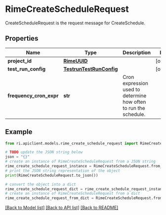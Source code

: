 # RimeCreateScheduleRequest

CreateScheduleRequest is the request message for CreateSchedule.

## Properties

Name | Type | Description | Notes
------------ | ------------- | ------------- | -------------
**project_id** | [**RimeUUID**](RimeUUID.md) |  | [optional] 
**test_run_config** | [**TestrunTestRunConfig**](TestrunTestRunConfig.md) |  | [optional] 
**frequency_cron_expr** | **str** | Cron expression used to determine how often to run the schedule. | 

## Example

```python
from ri.apiclient.models.rime_create_schedule_request import RimeCreateScheduleRequest

# TODO update the JSON string below
json = "{}"
# create an instance of RimeCreateScheduleRequest from a JSON string
rime_create_schedule_request_instance = RimeCreateScheduleRequest.from_json(json)
# print the JSON string representation of the object
print(RimeCreateScheduleRequest.to_json())

# convert the object into a dict
rime_create_schedule_request_dict = rime_create_schedule_request_instance.to_dict()
# create an instance of RimeCreateScheduleRequest from a dict
rime_create_schedule_request_from_dict = RimeCreateScheduleRequest.from_dict(rime_create_schedule_request_dict)
```
[[Back to Model list]](../README.md#documentation-for-models) [[Back to API list]](../README.md#documentation-for-api-endpoints) [[Back to README]](../README.md)

